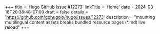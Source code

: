 +++
title = 'Hugo GitHub Issue #12273'
linkTitle = 'Home'
date = 2024-03-18T20:38:48-07:00
draft = false
details = 'https://github.com/gohugoio/hugo/issues/12273'
description = "mounting multilingual content assets breaks bundled resource pages (*.md) live reload"
+++
